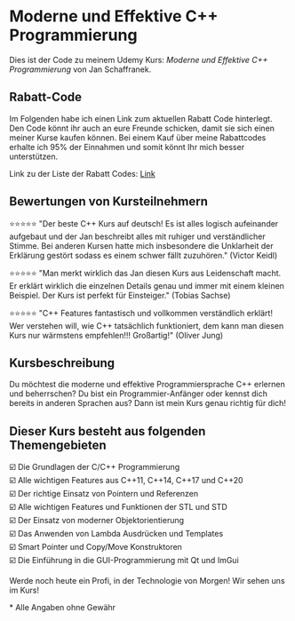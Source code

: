 # Moderne und Effektive C++ Programmierung

Dies ist der Code zu meinem Udemy Kurs:
*Moderne und Effektive C++ Programmierung* von Jan Schaffranek.

## Rabatt-Code

Im Folgenden habe ich einen Link zum aktuellen Rabatt Code hinterlegt. Den Code könnt ihr auch an eure Freunde schicken, damit sie sich einen meiner Kurse kaufen können. Bei einem Kauf über meine Rabattcodes erhalte ich 95% der Einnahmen und somit könnt Ihr mich besser unterstützen.

Link zu der Liste der Rabatt Codes: [Link](https://github.com/franneck94/YoutubeVideos/blob/master/README.md)

## Bewertungen von Kursteilnehmern

⭐⭐⭐⭐⭐ "Der beste C++ Kurs auf deutsch! Es ist alles logisch aufeinander aufgebaut und der Jan beschreibt alles mit ruhiger und verständlicher Stimme. Bei anderen Kursen hatte mich insbesondere die Unklarheit der Erklärung gestört sodass es einem schwer fällt zuzuhören." (Victor Keidl)

⭐⭐⭐⭐⭐ "Man merkt wirklich das Jan diesen Kurs aus Leidenschaft macht. Er erklärt wirklich die einzelnen Details genau und immer mit einem kleinen Beispiel. Der Kurs ist perfekt für Einsteiger." (Tobias Sachse)

⭐⭐⭐⭐⭐ "C++ Features fantastisch und vollkommen verständlich erklärt! Wer verstehen will, wie C++ tatsächlich funktioniert, dem kann man diesen Kurs nur wärmstens empfehlen!!! Großartig!" (Oliver Jung)

## Kursbeschreibung

Du möchtest die moderne und effektive Programmiersprache C++ erlernen und beherrschen?
Du bist ein Programmier-Anfänger oder kennst dich bereits in anderen Sprachen aus?
Dann ist mein Kurs genau richtig für dich!

## Dieser Kurs besteht aus folgenden Themengebieten

☑️ Die Grundlagen der C/C++ Programmierung  
☑️ Alle wichtigen Features aus C++11, C++14, C++17 und C++20  
☑️ Der richtige Einsatz von Pointern und Referenzen  
☑️ Alle wichtigen Features und Funktionen der STL und STD  
☑️ Der Einsatz von moderner Objektorientierung  
☑️ Das Anwenden von Lambda Ausdrücken und Templates  
☑️ Smart Pointer und Copy/Move Konstruktoren  
☑️ Die Einführung in die GUI-Programmierung mit Qt und ImGui  

Werde noch heute ein Profi, in der Technologie von Morgen!
Wir sehen uns im Kurs!


\* Alle Angaben ohne Gewähr
